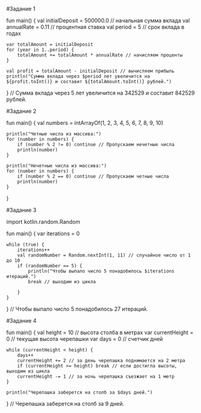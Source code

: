 
#Задание 1

fun main() {
    val initialDeposit = 500000.0 // начальная сумма вклада
    val annualRate = 0.11 // процентная ставка
    val period = 5 // срок вклада в годах

    var totalAmount = initialDeposit
    for (year in 1..period) {
        totalAmount += totalAmount * annualRate // начисляем проценты
    }

    val profit = totalAmount - initialDeposit // вычисляем прибыль
    println("Сумма вклада через $period лет увеличится на ${profit.toInt()} и составит ${totalAmount.toInt()} рублей.")
}
// Сумма вклада через 5 лет увеличится на 342529 и составит 842529 рублей.



#Задание 2

fun main() {
    val numbers = intArrayOf(1, 2, 3, 4, 5, 6, 7, 8, 9, 10)

    println("Четные числа из массива:")
    for (number in numbers) {
        if (number % 2 != 0) continue // Пропускаем нечетные числа
        println(number)
    }

    println("Нечетные числа из массива:")
    for (number in numbers) {
        if (number % 2 == 0) continue // Пропускаем четные числа
        println(number)
    }
}


#Задание 3

import kotlin.random.Random

fun main() {
    var iterations = 0

    while (true) {
        iterations++
        val randomNumber = Random.nextInt(1, 11) // случайное число от 1 до 10
        if (randomNumber == 5) {
            println("Чтобы выпало число 5 понадобилось $iterations итераций.")
            break // выходим из цикла

        }
    }
}
// Чтобы выпало число 5 понадобилось 27 итераций.


#Задание 4

fun main() {
    val height = 10 // высота столба в метрах
    var currentHeight = 0 // текущая высота черепашки
    var days = 0 // счетчик дней

    while (currentHeight < height) {
        days++
        currentHeight += 2 // за день черепашка поднимается на 2 метра
        if (currentHeight >= height) break // если достигла высоты, выходим из цикла
        currentHeight -= 1 // за ночь черепашка съезжает на 1 метр
    }

    println("Черепашка заберется на столб за $days дней.")
}
// Черепашка заберется на столб за 9 дней.
